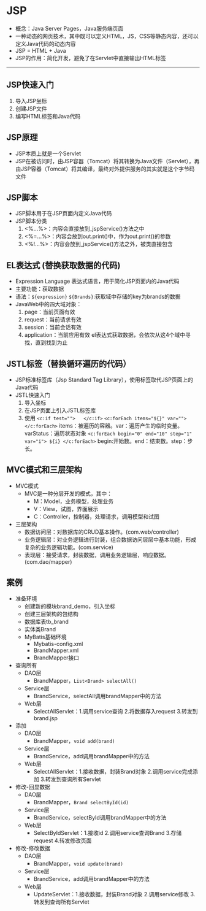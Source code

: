 # JSP
- 概念：Java Server Pages，Java服务端页面
- 一种动态的网页技术，其中既可以定义HTML，JS，CSS等静态内容，还可以定义Java代码的动态内容
- JSP = HTML + Java
- JSP的作用：简化开发，避免了在Servlet中直接输出HTML标签
---
## JSP快速入门
1. 导入JSP坐标
2. 创建JSP文件
3. 编写HTML标签和Java代码
## JSP原理
- JSP本质上就是一个Servlet
- JSP在被访问时，由JSP容器（Tomcat）将其转换为Java文件（Servlet），再由JSP容器（Tomcat）将其编译，最终对外提供服务的其实就是这个字节码文件
## JSP脚本
- JSP脚本用于在JSP页面内定义Java代码
- JSP脚本分类
  1. <%...%>：内容会直接放到_jspService()方法之中
  2. <%=...%>：内容会放到out.print()中，作为out.print()的参数
  3. <%!...%>：内容会放到_jspService()方法之外，被类直接包含
## EL表达式 (替换获取数据的代码)
- Expression Language 表达式语言，用于简化JSP页面内的Java代码
- 主要功能：获取数据
- 语法：`${expression}`
    `${Brands}`:获取域中存储的key为brands的数据
- JavaWeb中的四大域对象：
  1. page：当前页面有效
  2. request：当前请求有效
  3. session：当前会话有效
  4. application：当前应用有效
el表达式获取数据，会依次从这4个域中寻找，直到找到为止
## JSTL标签（替换循环遍历的代码）
- JSP标准标签库（Jsp Standard Tag Library），使用标签取代JSP页面上的Java代码
- JSTL快速入门
  1. 导入坐标
  2. 在JSP页面上引入JSTL标签库
  3. 使用
  `<c:if test="">   </c:if>`
  `<c:forEach items="${}" var="">    </c:forEach>`  items：被遍历的容器。var：遍历产生的临时变量。varStatus：遍历状态对象
  `<c:forEach begin="0" end="10" step="1" var="i"> ${i} </c:forEach>`   begin:开始数。end：结束数。step：步长。
## MVC模式和三层架构
- MVC模式
  - MVC是一种分层开发的模式，其中：
    - M：Model，业务模型，处理业务
    - V：View，试图，界面展示
    - C：Controller，控制器，处理请求，调用模型和试图
- 三层架构
  - 数据访问层：对数据库的CRUD基本操作。(com.web/controller)
  - 业务逻辑层：对业务逻辑进行封装，组合数据访问层层中基本功能，形成复杂的业务逻辑功能。(com.service)
  - 表现层：接受请求，封装数据，调用业务逻辑层，响应数据。(com.dao/mapper)
## 案例
- 准备环境
  - 创建新的模块brand_demo，引入坐标
  - 创建三层架构的包结构
  - 数据库表tb_brand
  - 实体类Brand
  - MyBatis基础环境
    - Mybatis-config.xml
    - BrandMapper.xml
    - BrandMapper接口
- 查询所有
  - DAO层
    - BrandMapper，`List<Brand> selectAll()`
  - Service层
    - BrandService，selectAll调用brandMapper中的方法
  - Web层
    - SelectAllServlet：1.调用service查询 2.将数据存入request 3.转发到brand.jsp
- 添加
  - DAO层
    - BrandMapper，`void add(brand)`
  - Service层
    - BrandService，add调用brandMapper中的方法
  - Web层
    - SelectAllServlet：1.接收数据，封装Brand对象 2.调用service完成添加 3.转发到查询所有Servlet
- 修改-回显数据
  - DAO层
    - BrandMapper，`Brand selectById(id)`
  - Service层
    - BrandService，selectById调用brandMapper中的方法
  - Web层
    - SelectByIdServlet：1.接收id 2.调用service查询Brand 3.存储request 4.转发修改页面
- 修改-修改数据
  - DAO层
    - BrandMapper，`void update(brand)`
  - Service层
    - BrandService，add调用brandMapper中的方法
  - Web层
    - UpdateServlet：1.接收数据，封装Brand对象 2.调用service修改 3.转发到查询所有Servlet